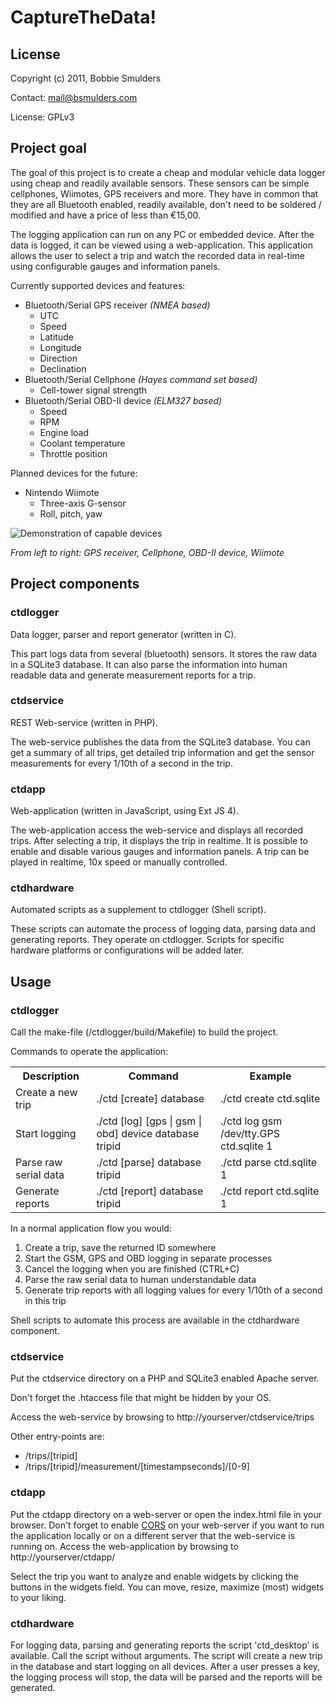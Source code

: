 # CaptureTheData!

## License
Copyright (c) 2011, Bobbie Smulders

Contact: <mail@bsmulders.com>

License: GPLv3

## Project goal
The goal of this project is to create a cheap and modular vehicle data logger using cheap and readily available sensors. These sensors can be simple cellphones, Wiimotes, GPS receivers and more. They have in common that they are all Bluetooth enabled, readily available, don't need to be soldered / modified and have a price of less than €15,00.

The logging application can run on any PC or embedded device. After the data is logged, it can be viewed using a web-application. This application allows the user to select a trip and watch the recorded data in real-time using configurable gauges and information panels.

Currently supported devices and features:

* Bluetooth/Serial GPS receiver *(NMEA based)*
   * UTC
   * Speed
   * Latitude
   * Longitude
   * Direction
   * Declination
* Bluetooth/Serial Cellphone *(Hayes command set based)*
   * Cell-tower signal strength
* Bluetooth/Serial OBD-II device *(ELM327 based)*
   * Speed
   * RPM
   * Engine load
   * Coolant temperature
   * Throttle position

Planned devices for the future:

* Nintendo Wiimote
   * Three-axis G-sensor
   * Roll, pitch, yaw

![Demonstration of capable devices](CaptureTheData/raw/master/devices.jpg)

*From left to right: GPS receiver, Cellphone, OBD-II device, Wiimote*


## Project components
### ctdlogger
	
Data logger, parser and report generator (written in C).
	
This part logs data from several (bluetooth) sensors. It stores the raw data in a SQLite3 database. It can also parse the information into human readable data and generate measurement reports for a trip.
	
### ctdservice
	
REST Web-service (written in PHP).
	
The web-service publishes the data from the SQLite3 database. You can get a summary of all trips, get detailed trip information and get the sensor measurements for every 1/10th of a second in the trip.
	
### ctdapp
	
Web-application (written in JavaScript, using Ext JS 4).
	
The web-application access the web-service and displays all recorded trips. After selecting a trip, it displays the trip in realtime. It is possible to enable and disable various gauges and information panels. A trip can be played in realtime, 10x speed or manually controlled.
	
### ctdhardware

Automated scripts as a supplement to ctdlogger (Shell script).

These scripts can automate the process of logging data, parsing data and generating reports. They operate on ctdlogger. Scripts for specific hardware platforms or configurations will be added later.

## Usage
### ctdlogger
	
Call the make-file (/ctdlogger/build/Makefile) to build the project.

Commands to operate the application:

<table>
	<tr>
		<th>Description</th>
		<th>Command</th>
		<th>Example</th>
	</tr>
	<tr>
		<td>Create a new trip</td>
		<td>./ctd [create] database</td>
		<td>./ctd create ctd.sqlite</td>
	</tr>
	<tr>
		<td>Start logging</td>
		<td>./ctd [log] [gps | gsm | obd] device database tripid</td>
		<td>./ctd log gsm /dev/tty.GPS ctd.sqlite 1</td>
	</tr>
	<tr>
		<td>Parse raw serial data</td>
		<td>./ctd [parse] database tripid</td>
		<td>./ctd parse ctd.sqlite 1</td>
	</tr>
	<tr>
		<td>Generate reports</td>
		<td>./ctd [report] database tripid</td>
		<td>./ctd report ctd.sqlite 1</td>
	</tr>
</table>


In a normal application flow you would:

1. Create a trip, save the returned ID somewhere
2. Start the GSM, GPS and OBD logging in separate processes
3. Cancel the logging when you are finished (CTRL+C)
4. Parse the raw serial data to human understandable data
5. Generate trip reports with all logging values for every 1/10th of a second in this trip

Shell scripts to automate this process are available in the ctdhardware component.

### ctdservice

Put the ctdservice directory on a PHP and SQLite3 enabled Apache server.

Don't forget the .htaccess file that might be hidden by your OS.

Access the web-service by browsing to http://yourserver/ctdservice/trips

Other entry-points are:

* /trips/[tripid]
* /trips/[tripid]/measurement/[timestampseconds]/[0-9]

### ctdapp

Put the ctdapp directory on a web-server or open the index.html file in your browser. Don't forget to enable [CORS](http://www.w3.org/TR/cors) on your web-server if you want to run the application locally or on a different server that the web-service is running on. Access the web-application by browsing to http://yourserver/ctdapp/

Select the trip you want to analyze and enable widgets by clicking the buttons in the widgets field. You can move, resize, maximize (most) widgets to your liking.

### ctdhardware

For logging data, parsing and generating reports the script 'ctd_desktop' is available. Call the script without arguments. The script will create a new trip in the database and start logging on all devices. After a user presses a key, the logging process will stop, the data will be parsed and the reports will be generated.